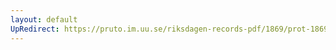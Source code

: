 ```yaml
---
layout: default
UpRedirect: https://pruto.im.uu.se/riksdagen-records-pdf/1869/prot-1869--ak--306/prot-1869--ak--306_051.pdf
---
```

